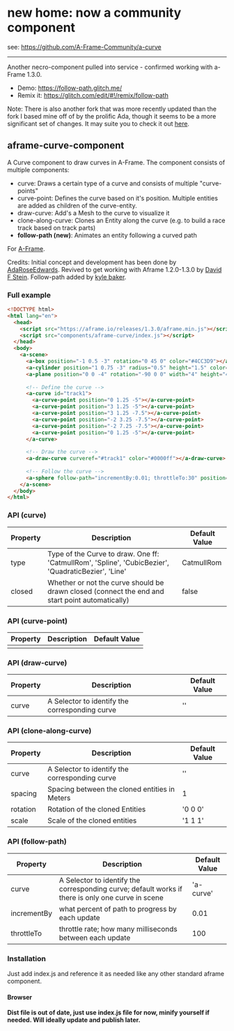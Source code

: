 # new home: now a community component
see: https://github.com/A-Frame-Community/a-curve

____________

Another necro-component pulled into service - confirmed working with a-Frame 1.3.0.

* Demo: https://follow-path.glitch.me/
* Remix it: https://glitch.com/edit/#!/remix/follow-path

Note: There is also another fork that was more recently updated than the fork I based mine off of by the prolific Ada, though it seems to be a more significant set of changes. It may suite you to check it out [here](https://github.com/AdaRoseCannon/aframe-curves).

## aframe-curve-component

A Curve component to draw curves in A-Frame. The component consists of multiple components:

* curve: Draws a certain type of a curve and consists of multiple "curve-points"
* curve-point: Defines the curve based on it's position. Multiple entities are added as children of the curve-entity.
* draw-curve: Add's a Mesh to the curve to visualize it
* clone-along-curve: Clones an Entity along the curve (e.g. to build a race track based on track parts)
* **follow-path (new)**: Animates an entity following a curved path

For [A-Frame](https://aframe.io).

Credits: Initial concept and development has been done by [AdaRoseEdwards](https://github.com/SamsungInternet/a-frame-components/blob/master/dist/curve.js). Revived to get working with Aframe 1.2.0-1.3.0 by [David F Stein](https://github.com/davidfstein/aframe-curve-component). Follow-path added by [kyle baker](kyle.su).

### Full example

```html
<!DOCTYPE html>
<html lang="en">
  <head>
    <script src="https://aframe.io/releases/1.3.0/aframe.min.js"></script>
    <script src="components/aframe-curve/index.js"></script>
  </head>
  <body>
    <a-scene>      
      <a-box position="-1 0.5 -3" rotation="0 45 0" color="#4CC3D9"></a-box>
      <a-cylinder position="1 0.75 -3" radius="0.5" height="1.5" color="#FFC65D"></a-cylinder>
      <a-plane position="0 0 -4" rotation="-90 0 0" width="4" height="4" color="#7BC8A4"></a-plane>
      
      <!-- Define the curve -->
      <a-curve id="track1">
        <a-curve-point position="0 1.25 -5"></a-curve-point>
        <a-curve-point position="3 1.25 -5"></a-curve-point>
        <a-curve-point position="3 1.25 -7.5"></a-curve-point>
        <a-curve-point position="-2 3.25 -7.5"></a-curve-point>
        <a-curve-point position="-2 7.25 -7.5"></a-curve-point>
        <a-curve-point position="0 1.25 -5"></a-curve-point>
      </a-curve>
    
      <!-- Draw the curve -->
      <a-draw-curve curveref="#track1" color="#0000ff"></a-draw-curve>
      
      <!-- Follow the curve -->
      <a-sphere follow-path="incrementBy:0.01; throttleTo:30" position="0 1.25 -5" radius="1.25" color="#EF2D5E"></a-sphere>
    </a-scene>
  </body>
</html>

```

### API (curve)

| Property | Description | Default Value |
| -------- | ----------- | ------------- |
| type         | Type of the Curve to draw. One ff: 'CatmullRom', 'Spline', 'CubicBezier', 'QuadraticBezier', 'Line'            | CatmullRom              |
| closed         | Whether or not the curve should be drawn closed (connect the end and start point automatically)           | false              |

### API (curve-point)

| Property | Description | Default Value |
| -------- | ----------- | ------------- |
|          |             |               |

### API (draw-curve)

| Property | Description | Default Value |
| -------- | ----------- | ------------- |
| curve         | A Selector to identify the corresponding curve            | ''              |

### API (clone-along-curve)

| Property | Description | Default Value |
| -------- | ----------- | ------------- |
| curve         | A Selector to identify the corresponding curve            | ''              |
| spacing         | Spacing between the cloned entities in Meters            | 1              |
| rotation         | Rotation of the cloned Entities            | '0 0 0'              |
| scale         | Scale of the cloned entities            | '1 1 1'              |


### API (follow-path)

| Property | Description | Default Value |
| -------- | ----------- | ------------- |
| curve         | A Selector to identify the corresponding curve; default works if there is only one curve in scene            | 'a-curve'              |
| incrementBy         | what percent of path to progress by each update            | 0.01              |
| throttleTo         | throttle rate; how many milliseconds between each update            | 100              |

### Installation

Just add index.js and reference it as needed like any other standard aframe component.

#### Browser

**Dist file is out of date, just use index.js file for now, minify yourself if needed. Will ideally update and publish later.**
